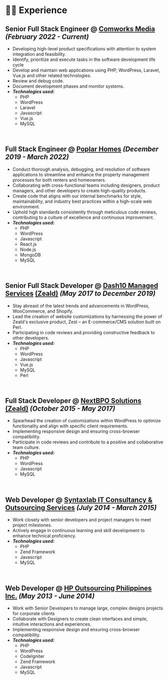 # 👨‍💻 Experience

## **Senior Full Stack Engineer** @ [Comworks Media](https://comworks.com.au/) _(February 2022 - Current)_
- Developing high-level product specifications with attention to system integration and feasibility.
- Identify, prioritize and execute tasks in the software development life cycle
- Develop and maintain web applications using PHP, WordPress, Laravel, Vue.js and other related technologies.
- Review and debug code.
- Document development phases and monitor systems.
- _**Technologies used:**_ 
  - PHP
  - WordPress
  - Laravel
  - Javascript
  - Vue.js
  - MySQL

&nbsp;

## **Full Stack Engineer** @ [Poplar Homes](https://www.poplarhomes.com/) _(December 2019 - March 2022)_

- Conduct thorough analysis, debugging, and resolution of software applications to streamline and enhance the property management processes for both renters and homeowners.
- Collaborating with cross-functional teams including designers, product managers, and other developers to create high-quality products.
- Create code that aligns with our internal benchmarks for style, maintainability, and industry best practices within a high-scale web environment.
- Uphold high standards consistently through meticulous code reviews, contributing to a culture of excellence and continuous improvement.
- _**Technologies used:**_ 
  - PHP
  - WordPress
  - Javascript
  - React.js
  - Node.js
  - MongoDB
  - MySQL

&nbsp;

## **Senior Full Stack Developer** @ [Dash10 Managed Services](https://www.dash10.ph/) [(Zeald)](https://www.zeald.com/) _(May 2017 to December 2019)_

- Stay abreast of the latest trends and advancements in WordPress, WooCommerce, and Shopify.
- Lead the creation of website customizations by harnessing the power of Zeald's exclusive product, Zest – an E-commerce/CMS solution built on Perl.
- Participating in code reviews and providing constructive feedback to other developers.
- _**Technologies used:**_ 
  - PHP
  - WordPress
  - Javascript
  - Vue.js
  - MySQL
  - Perl

&nbsp;

## **Full Stack Developer** @ [NextBPO Solutions](https://www.dash10.ph/) [(Zeald)](https://www.zeald.com/) _(October 2015 - May 2017)_

- Spearhead the creation of customizations within WordPress to optimize functionality and align with specific client requirements.
- Implementing responsive design and ensuring cross-browser compatibility.
- Participate in code reviews and contribute to a positive and collaborative team culture.
- _**Technologies used:**_ 
  - PHP
  - WordPress
  - Javascript
  - MySQL

&nbsp;

## **Web Developer** @ [Syntaxlab IT Consultancy & Outsourcing Services](#) _(July 2014 - March 2015)_

 - Work closely with senior developers and project managers to meet project milestones.
 - Actively engage in continuous learning and skill development to enhance technical proficiency.
- _**Technologies used:**_ 
  - PHP
  - Zend Framework
  - Javascript
  - MySQL

&nbsp;

## **Web Developer** @ [HP Outsourcing Philippines Inc.](https://ideahubsolutionsinc.com/) _(May 2013 - June 2014)_

- Work with Senior Developers to manage large, complex designs projects for corporate clients
- Collaborate with Designers to create clean interfaces and simple, intuitive interactions and experiences.
- Implementing responsive design and ensuring cross-browser compatibility.
- _**Technologies used:**_ 
  - PHP
  - WordPress
  - CodeIgniter
  - Zend Framework
  - Javascript
  - MySQL

&nbsp;
